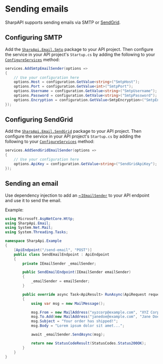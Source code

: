 # Sending emails

SharpAPI supports sending emails via SMTP or [SendGrid](https://sendgrid.com/).

## Configuring SMTP

Add the [`SharpApi.Email.Smtp`](~/obj/api/SharpApi.Email.Smtp.yml) package to your API project. Then configure the service in your API project's `Startup.cs` by adding the following to your [`ConfigureServices`](~/obj/api/SharpApi.IApiStartup.yml#SharpApi_IApiStartup_ConfigureServices_Microsoft_Extensions_DependencyInjection_IServiceCollection_Microsoft_Extensions_Configuration_IConfiguration_) method:

```cs
services.AddSmtpEmailSender(options =>
{
    // Use your configuration here
    options.Host = configuration.GetValue<string>("SmtpHost");
    options.Port = configuration.GetValue<int>("SmtpPort");
    options.Username = configuration.GetValue<string>("SmtpUsername");
    options.Password = configuration.GetValue<string>("SmtpPassword");
    options.Encryption = configuration.GetValue<SmtpEncryption>("SmtpEncryption");
});
```

## Configuring SendGrid

Add the [`SharpApi.Email.SendGrid`](~/obj/api/SharpApi.Email.SendGrid.yml) package to your API project. Then configure the service in your API project's `Startup.cs` by adding the following to your [`ConfigureServices`](~/obj/api/SharpApi.IApiStartup.yml#SharpApi_IApiStartup_ConfigureServices_Microsoft_Extensions_DependencyInjection_IServiceCollection_Microsoft_Extensions_Configuration_IConfiguration_) method:

```cs
services.AddSendGridEmailSender(options =>
{
    // Use your configuration here
    options.ApiKey = configuration.GetValue<string>("SendGridApiKey");
});
```

## Sending an email

Use dependency injection to add an [~`IEmailSender`](/obj/api/SharpApi.Email.IEmailSender.yml) to your API endpoint and use it to send the email.

Example:

```cs
using Microsoft.AspNetCore.Http;
using SharpApi.Email;
using System.Net.Mail;
using System.Threading.Tasks;

namespace SharpApi.Example
{
    [ApiEndpoint("/send-email", "POST")]
    public class SendEmailEndpoint : ApiEndpoint
    {
        private IEmailSender _emailSender;

        public SendEmailEndpoint(IEmailSender emailSender)
        {
            _emailSender = emailSender;
        }

        public override async Task<ApiResult> RunAsync(ApiRequest request)
        {
            using var msg = new MailMessage();

            msg.From = new MailAddress("xyzcorp@example.com", "XYZ Corporation");
            msg.To.Add(new MailAddress("janedoe@example.com", "Jane Doe"));
            msg.Subject = "Your order has shipped!";
            msg.Body = "Lorem ipsum dolor sit amet...";

            await _emailSender.SendAsync(msg);

            return new StatusCodeResult(StatusCodes.Status200OK);
        }
    }
}
```
